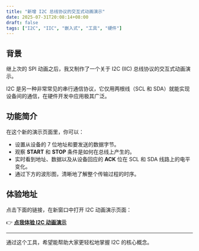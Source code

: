```yaml
---
title: "新增 I2C 总线协议的交互式动画演示"
date: 2025-07-31T20:08:14+08:00
draft: false
tags: ["I2C", "IIC", "嵌入式", "工具", "硬件"]
---
```


## 背景

继上次的 SPI 动画之后，我又制作了一个关于 I2C (IIC) 总线协议的交互式动画演示。

I2C 是另一种非常常见的串行通信协议，它仅用两根线（SCL 和 SDA）就能实现设备间的通信，在硬件开发中应用极其广泛。

## 功能简介

在这个新的演示页面里，你可以：

* 设置从设备的 7 位地址和要发送的数据字节。
* 观察 **START** 和 **STOP** 条件是如何在总线上产生的。
* 实时看到地址、数据以及从设备回应的 **ACK** 位在 SCL 和 SDA 线路上的电平变化。
* 通过下方的波形图，清晰地了解整个传输过程的时序。

## 体验地址

点击下面的链接，在新窗口中打开 I2C 动画演示页面：

👉 **[点我体验 I2C 动画演示](/i2c-demo.html)**

---

通过这个工具，希望能帮助大家更轻松地掌握 I2C 的核心概念。